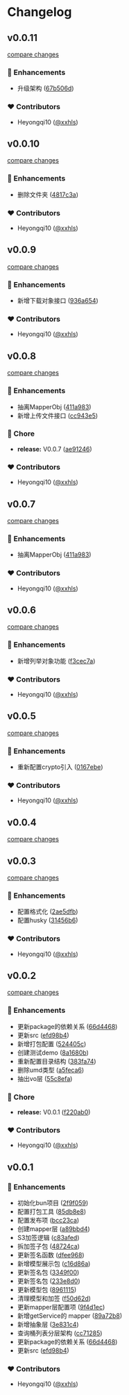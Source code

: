 # Changelog

## v0.0.11

[compare changes](https://github.com/UnHF/s3-sdk/compare/v0.0.10...v0.0.11)

### 🚀 Enhancements

- 升级架构 ([67b506d](https://github.com/UnHF/s3-sdk/commit/67b506d))

### ❤️ Contributors

- Heyongqi10 ([@xxhls](https://github.com/xxhls))

## v0.0.10

[compare changes](https://github.com/UnHF/s3-sdk/compare/v0.0.9...v0.0.10)

### 🚀 Enhancements

- 删除文件夹 ([4817c3a](https://github.com/UnHF/s3-sdk/commit/4817c3a))

### ❤️ Contributors

- Heyongqi10 ([@xxhls](https://github.com/xxhls))

## v0.0.9

[compare changes](https://github.com/UnHF/s3-sdk/compare/v0.0.8...v0.0.9)

### 🚀 Enhancements

- 新增下载对象接口 ([936a654](https://github.com/UnHF/s3-sdk/commit/936a654))

### ❤️ Contributors

- Heyongqi10 ([@xxhls](https://github.com/xxhls))

## v0.0.8

[compare changes](https://github.com/UnHF/s3-sdk/compare/v0.0.7...v0.0.8)

### 🚀 Enhancements

- 抽离MapperObj ([411a983](https://github.com/UnHF/s3-sdk/commit/411a983))
- 新增上传文件接口 ([cc943e5](https://github.com/UnHF/s3-sdk/commit/cc943e5))

### 🏡 Chore

- **release:** V0.0.7 ([ae91246](https://github.com/UnHF/s3-sdk/commit/ae91246))

### ❤️ Contributors

- Heyongqi10 ([@xxhls](https://github.com/xxhls))

## v0.0.7

[compare changes](https://github.com/UnHF/s3-sdk/compare/v0.0.6...v0.0.7)

### 🚀 Enhancements

- 抽离MapperObj ([411a983](https://github.com/UnHF/s3-sdk/commit/411a983))

### ❤️ Contributors

- Heyongqi10 ([@xxhls](https://github.com/xxhls))

## v0.0.6

[compare changes](https://github.com/UnHF/s3-sdk/compare/v0.0.5...v0.0.6)

### 🚀 Enhancements

- 新增列举对象功能 ([f3cec7a](https://github.com/UnHF/s3-sdk/commit/f3cec7a))

### ❤️ Contributors

- Heyongqi10 ([@xxhls](https://github.com/xxhls))

## v0.0.5

[compare changes](https://github.com/UnHF/s3-sdk/compare/v0.0.3...v0.0.5)

### 🚀 Enhancements

- 重新配置crypto引入 ([0167ebe](https://github.com/UnHF/s3-sdk/commit/0167ebe))

### ❤️ Contributors

- Heyongqi10 ([@xxhls](https://github.com/xxhls))

## v0.0.4

[compare changes](https://github.com/UnHF/s3-sdk/compare/v0.0.3...v0.0.4)

## v0.0.3

[compare changes](https://github.com/UnHF/s3-sdk/compare/v0.0.2...v0.0.3)

### 🚀 Enhancements

- 配置格式化 ([2ae5dfb](https://github.com/UnHF/s3-sdk/commit/2ae5dfb))
- 配置husky ([31456b6](https://github.com/UnHF/s3-sdk/commit/31456b6))

### ❤️ Contributors

- Heyongqi10 ([@xxhls](https://github.com/xxhls))

## v0.0.2

[compare changes](https://github.com/UnHF/s3-sdk/compare/v0.0.1...v0.0.2)

### 🚀 Enhancements

- 更新package的依赖关系 ([66d4468](https://github.com/UnHF/s3-sdk/commit/66d4468))
- 更新src ([efd98b4](https://github.com/UnHF/s3-sdk/commit/efd98b4))
- 新增打包配置 ([524405c](https://github.com/UnHF/s3-sdk/commit/524405c))
- 创建测试demo ([8a1680b](https://github.com/UnHF/s3-sdk/commit/8a1680b))
- 重新配置目录结构 ([383fa74](https://github.com/UnHF/s3-sdk/commit/383fa74))
- 删除umd类型 ([a5feca6](https://github.com/UnHF/s3-sdk/commit/a5feca6))
- 抽出vo层 ([55c8efa](https://github.com/UnHF/s3-sdk/commit/55c8efa))

### 🏡 Chore

- **release:** V0.0.1 ([f220ab0](https://github.com/UnHF/s3-sdk/commit/f220ab0))

### ❤️ Contributors

- Heyongqi10 ([@xxhls](https://github.com/xxhls))

## v0.0.1

### 🚀 Enhancements

- 初始化bun项目 ([2f9f059](https://github.com/UnHF/s3-sdk/commit/2f9f059))
- 配置打包工具 ([85db8e8](https://github.com/UnHF/s3-sdk/commit/85db8e8))
- 配置发布项 ([bcc23ca](https://github.com/UnHF/s3-sdk/commit/bcc23ca))
- 创建mapper层 ([a89bbd4](https://github.com/UnHF/s3-sdk/commit/a89bbd4))
- S3加签逻辑 ([c83afed](https://github.com/UnHF/s3-sdk/commit/c83afed))
- 拆加签子包 ([48724ca](https://github.com/UnHF/s3-sdk/commit/48724ca))
- 更新签名函数 ([dfee968](https://github.com/UnHF/s3-sdk/commit/dfee968))
- 新增模型展示包 ([c16d86a](https://github.com/UnHF/s3-sdk/commit/c16d86a))
- 更新签名包 ([3349f00](https://github.com/UnHF/s3-sdk/commit/3349f00))
- 更新签名包 ([233e8d0](https://github.com/UnHF/s3-sdk/commit/233e8d0))
- 更新模型包 ([8961115](https://github.com/UnHF/s3-sdk/commit/8961115))
- 清理模型和加签 ([f50d62d](https://github.com/UnHF/s3-sdk/commit/f50d62d))
- 更新mapper层配置项 ([9f4d1ec](https://github.com/UnHF/s3-sdk/commit/9f4d1ec))
- 新增getService的 mapper ([89a72b8](https://github.com/UnHF/s3-sdk/commit/89a72b8))
- 新增抽象层 ([3e831c4](https://github.com/UnHF/s3-sdk/commit/3e831c4))
- 查询桶列表分层架构 ([cc71285](https://github.com/UnHF/s3-sdk/commit/cc71285))
- 更新package的依赖关系 ([66d4468](https://github.com/UnHF/s3-sdk/commit/66d4468))
- 更新src ([efd98b4](https://github.com/UnHF/s3-sdk/commit/efd98b4))

### ❤️ Contributors

- Heyongqi10 ([@xxhls](https://github.com/xxhls))
